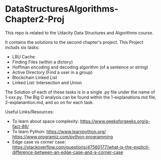 # DataStructuresAlgorithms-Chapter2-Proj

This repo is related to the Udacity Data Structures and Algorithms course.

It contains the solutions to the second chapter's project.
This Project includs six tasks:

- LRU Cache
- Finding Files (within a dictory)
- Hoffman encoding and decoding algorithm (of a sentence or string)
- Active Directory (Find a user in a group)
- Blockchain Linked List
- Linked List: Intersection and Union

The Solution of each of these tasks is in a single .py file under the name of 1-xxx.py.
The Big O analysis can be found within the 1-explanations.md file, 2-explanantion.md, and so on for each task.


Useful Links/Resources:
 - To learn about space complexity:
    https://www.geeksforgeeks.org/g-fact-86/
 - To learn Python:
   https://www.learnpython.org/
   https://www.programiz.com/python-programming
 - Edge case vs corner case:
   https://stackoverflow.com/questions/47560177/what-is-the-explicit-difference-between-an-edge-case-and-a-corner-case



